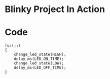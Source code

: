 # Blinky Project In Action

# Code
	for(;;)
	{
        change_led_state(HIGH);
		delay_ms(LED_ON_TIME);
        change_led_state(LOW);
		delay_ms(LED_OFF_TIME);	
	}

